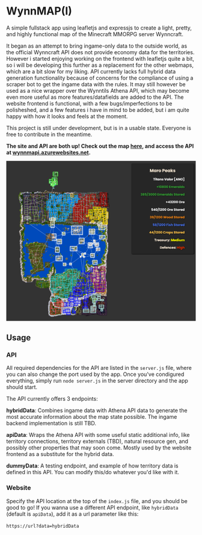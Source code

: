 # WynnMAP(I)

A simple fullstack app using leafletjs and expressjs to create a light, pretty, and highly functional map of the Minecraft MMORPG server Wynncraft.

It began as an attempt to bring ingame-only data to the outside world, as the official Wynncraft API does not provide economy data for the territories.
However i started enjoying working on the frontend with leafletjs quite a bit, so i will be developing this further as a replacement for the other webmaps, which are a bit slow for my liking.
API currently lacks full hybrid data generation functionality because of concerns for the compliance of using a scraper bot to get the ingame data with the rules. It may still however be used as a nice wrapper over the Wynntils Athena API, which may become even more useful as more features/datafields are added to the API.
The website frontend is functional, with a few bugs/imperfections to be polisheshed, and a few features i have in mind to be added, but i am quite happy with how it looks and feels at the moment. 

This project is still under development, but is in a usable state. Everyone is free to contribute in the meantime.

**The site and API are both up! Check out the map [here](https://catniped.xyz/wynnmap/), and access the API at [wynnmapi.azurewebsites.net](https://wynnmapi.azurewebsites.net/).**

![An image of the map](https://github.com/Catniped/WynnMAPI/blob/a8517ee42ef3daf07097837a0be406ee9955c9c2/image.png)

## Usage
### API
All required dependencies for the API are listed in the `server.js` file, where you can also change the port used by the app. Once you've condigured everything, simply run `node server.js` in the server directory and the app should start.

The API currently offers 3 endpoints:

**hybridData**:
Combines ingame data with Athena API data to generate the most accurate information about the map state possible. The ingame backend implementation is still TBD.

**apiData**:
Wraps the Athena API with some useful static additional info, like territory connections, territory externals (TBD), natural resource gen, and possibly other properties that may soon come. Mostly used by the website frontend as a substitute for the hybrid data.

**dummyData**:
A testing endpoint, and example of how territory data is defined in this API. You can modify this/do whatever you'd like with it.

### Website
Specify the API location at the top of the `index.js` file, and you should be good to go!
If you wanna use a different API endpoint, like `hybridData` (default is `apiData`), add it as a url parameter like this: 

`https://url?data=hybridData`
